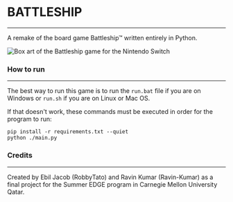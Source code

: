 # BATTLESHIP
***

A remake of the board game Battleship™ written entirely in Python.

![Box art of the Battleship game for the Nintendo Switch](https://assets.nintendo.com/image/upload/c_fill,w_1200/q_auto:best/f_auto/dpr_2.0/ncom/en_US/games/switch/b/battleship-switch/hero)

### How to run
***

The best way to run this game is to run the `run.bat` file if you are on Windows or `run.sh` if you are on Linux or Mac OS.

If that doesn't work, these commands must be executed in order for the program to run:

```
pip install -r requirements.txt --quiet
python ./main.py
```

### Credits
***

Created by Ebil Jacob (RobbyTato) and Ravin Kumar (Ravin-Kumar) as a final project for the Summer EDGE program in Carnegie Mellon University Qatar.